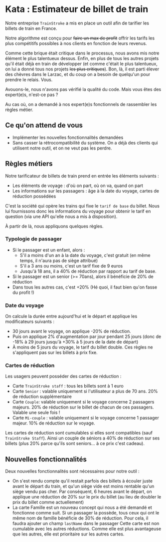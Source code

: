 # Kata : Estimateur de billet de train

Notre entreprise ``TrainStroke`` a mis en place un outil afin de tarifier les billets de train en France. 

Notre algorithme est conçu pour ~~faire un max de profit~~ offrir les tarifs les plus compétitifs possibles à nos
clients en fonction de leurs revenus.

Comme cette brique était critique dans le processus, nous avons mis notre élément le plus talentueux dessus. Enfin, en plus
de tous les autres projets qu'il était déjà en train de développer (et comme c'était le plus talentueux, on lui a donné tous nos 
projets ~~les plus critiques~~). Bon, là, il est parti élever des chèvres dans le Larzac, et du coup on a besoin de quelqu'un pour 
prendre le relais. Vous.

Avouons-le, nous n'avons pas vérifié la qualité du code. Mais vous êtes des expert(e)s, n'est-ce pas ?

Au cas où, on a demandé à nos expert(e)s fonctionnels de rassembler les règles métier.

## Ce qu'on attend de vous 
* Implémenter les nouvelles fonctionnalités demandées
* Sans casser la rétrocompatibilité du système. On a déjà des clients qui utilisent notre outil, et on ne veut pas les perdre.

## Règles métiers

Notre tarificateur de billets de train prend en entrée les éléments suivants : 
* Les éléments de voyage : d'où on part, où on va, quand on part
* Les informations sur les passagers : âge à la date du voyage, cartes de réduction possédées

C'est la société qui opère les trains qui fixe le `tarif de base` du billet. Nous lui fournissons donc les informations
du voyage pour obtenir le tarif en question (via une API qu'elle nous a mis à disposition).

À partir de là, nous appliquons quelques règles.

### Typologie de passager

* Si le passager est un enfant, alors : 
  * S'il a moins d'un an à la date du voyage, c'est gratuit (en même temps, il n'aura pas de siège attribué)
  * S'il a 3 ans ou moins, c'est un tarif fixe de 9 euros
  * Jusqu'à 18 ans, il a 40% de réduction par rapport au tarif de base.
* Si le passager est un senior (>= 70ans), alors il bénéficie de 20% de réduction
* Dans tous les autres cas, c'est +20% (Hé quoi, il faut bien qu'on fasse du profit !)

### Date du voyage

On calcule la durée entre aujourd'hui et le départ et applique les modificateurs suivants :
* 30 jours avant le voyage, on applique -20% de réduction.
* Puis on applique 2% d'augmentation par jour pendant 25 jours (donc de -18% à 29 jours jusqu'à +30% à 5 jours de la date de départ)
* À moins de 5 jours du voyage, le tarif du billet double.
Ces règles ne s'appliquent pas sur les billets à prix fixe.

### Cartes de réduction

Les usagers peuvent posséder des cartes de réduction : 
* Carte `TrainStroke staff` : tous les billets sont à 1 euro 
* Carte `Senior` : valable uniquement si l'utilisateur a plus de 70 ans. 20% de réduction supplémentaire
* Carte `Couple`: valable uniquement si le voyage concerne 2 passagers majeurs. 20% de réduction sur le billet de chacun de ces passagers. Valable une seule fois !
* Carte `Mi-couple` : valable uniquement si le voyage concerne 1 passager majeur. 10% de réduction sur le voyage.

Les cartes de réduction sont cumulables si elles sont compatibles (sauf `TrainStroke Staff`). Ainsi un couple de séniors a 40% de réduction sur ses billets (plus 20% parce qu'ils sont seniors... à ce prix c'est cadeau).

## Nouvelles fonctionnalités

Deux nouvelles fonctionnalités sont nécessaires pour notre outil :
* On s'est rendu compte qu'il restait parfois des billets à écouler juste avant le départ du train, et qu'un siège vide est moins rentable qu'un siège vendu pas cher.
Par conséquent, 6 heures avant le départ, on applique une réduction de 20% sur le prix du billet (au lieu de doubler le prix du billet comme actuellement)
* La carte Famille est un nouveau concept qui nous a été demandé et fonctionne comme suit. Si un passager la possède, tous ceux qui ont le même nom de famille bénéficie de 30% de réduction. Pour cela, il faudra ajouter un champ `lastName` dans le passager 
Cette carte est non cumulable avec les autres réductions. Comme elle est plus avantageuse que les autres, elle est prioritaire sur les autres cartes.